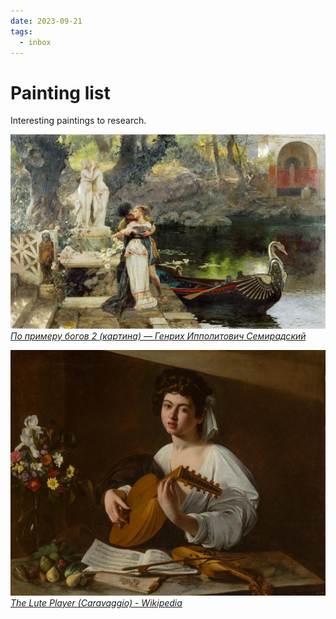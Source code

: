 ```yaml
---
date: 2023-09-21
tags:
  - inbox
---
```


# Painting list

Interesting paintings to research.

![](./img/Семирадский–По_примеру_богов_2.jpg)
_[По примеру богов 2 (картина) — Генрих Ипполитович Семирадский](https://gallerix.ru/album/Semiradsky/pic/glrx-518946986)_


![](./img/Caravaggio-the_lute_player.jpg)
_[The Lute Player (Caravaggio) - Wikipedia](https://en.wikipedia.org/wiki/The_Lute_Player_(Caravaggio))_



